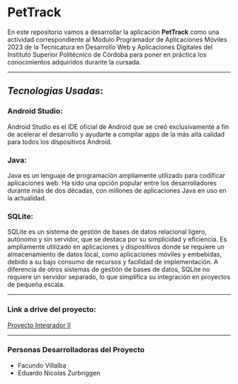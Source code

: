 # PetTrack
En este repositorio vamos a desarrollar la aplicación **PetTrack** como una actividad correspondiente al Modulo Programador de Aplicaciones Móviles  2023 de la Tecnicatura en Desarrollo Web y Aplicaciones Digitales del Instituto Superior Politécnico de Córdoba
para poner en práctica los conocimientos adquiridos durante la cursada. 
***
## _Tecnologias Usadas_:
### Android Studio:
Android Studio es el IDE oficial de Android que se creó exclusivamente a fin de acelerar el desarrollo y ayudarte a compilar apps de la más alta calidad para todos los dispositivos Android.
### Java:
Java es un lenguaje de programación ampliamente utilizado para codificar aplicaciones web. Ha sido una opción popular entre los desarrolladores durante más de dos décadas, con millones de aplicaciones Java en uso en la actualidad.
### SQLite:
SQLite es un sistema de gestión de bases de datos relacional ligero, autónomo y sin servidor, que se destaca por su simplicidad y eficiencia. Es ampliamente utilizado en aplicaciones y dispositivos donde se requiere un almacenamiento de datos local, como aplicaciones móviles y embebidas, debido a su bajo consumo de recursos y facilidad de implementación. A diferencia de otros sistemas de gestión de bases de datos, SQLite no requiere un servidor separado, lo que simplifica su integración en proyectos de pequeña escala.
***
### Link a drive del proyecto:
[Proyecto Integrador II](https://drive.google.com/drive/folders/12Vn72Vi6x1v2PIImHn6WeoLzhNoO3gSJ?usp=drive_link)
***
### Personas Desarrolladoras del Proyecto

- Facundo Villalba
- Eduardo Nicolas Zurbriggen
